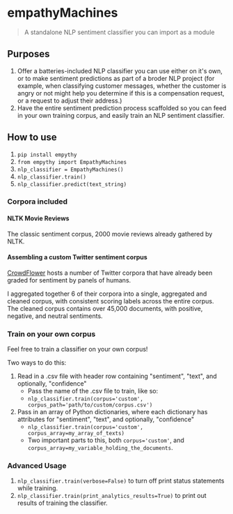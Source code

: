 # empathyMachines
> A standalone NLP sentiment classifier you can import as a module

## Purposes

1. Offer a batteries-included NLP classifier you can use either on it's own, or to make sentiment predictions as part of a broder NLP project (for example, when classifying customer messages, whether the customer is angry or not might help you determine if this is a compensation request, or a request to adjust their address.)
1. Have the entire sentiment prediction process scaffolded so you can feed in your own training corpus, and easily train an NLP sentiment classifier.

## How to use

1. `pip install empythy`
1. `from empythy import EmpathyMachines`
1. `nlp_classifier = EmpathyMachines()`
1. `nlp_classifier.train()`
1. `nlp_classifier.predict(text_string)`

### Corpora included

#### NLTK Movie Reviews
The classic sentiment corpus, 2000 movie reviews already gathered by NLTK.

#### Assembling a custom Twitter sentiment corpus
[CrowdFlower](http://www.crowdflower.com/data-for-everyone) hosts a number of Twitter corpora that have already been graded for sentiment by panels of humans.

I aggregated together 6 of their corpora into a single, aggregated and cleaned corpus, with consistent scoring labels across the entire corpus. The cleaned corpus contains over 45,000 documents, with positive, negative, and neutral sentiments.


### Train on your own corpus

Feel free to train a classifier on your own corpus!

Two ways to do this:
1. Read in a .csv file with header row containing "sentiment", "text", and optionally, "confidence"
    - Pass the name of the .csv file to train, like so:
    - `nlp_classifier.train(corpus='custom', corpus_path='path/to/custom/corpus.csv')`
1. Pass in an array of Python dictionaries, where each dictionary has attributes for "sentiment", "text", and optionally, "confidence"
    - `nlp_classifier.train(corpus='custom', corpus_array=my_array_of_texts)`
    - Two important parts to this, both `corpus='custom'`, and `corpus_array=my_variable_holding_the_documents`.

### Advanced Usage
1. `nlp_classifier.train(verbose=False)` to turn off print status statements while training.
1. `nlp_classifier.train(print_analytics_results=True)` to print out results of training the classifier.
